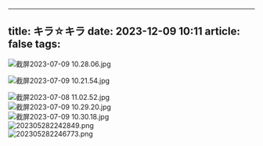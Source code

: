 
---
title: キラ☆キラ
date: 2023-12-09 10:11
article: false
tags: 
---
![截屏2023-07-09 10.28.06.jpg](http://oss.naglfar28.com/naglfar28/202312091012739.jpeg)  

![截屏2023-07-09 10.21.54.jpg](http://oss.naglfar28.com/naglfar28/202312091020673.jpeg)

![截屏2023-07-08 11.02.52.jpg](http://oss.naglfar28.com/naglfar28/202312091020525.jpg)  
![截屏2023-07-09 10.29.20.jpg](http://oss.naglfar28.com/naglfar28/202312091012165.jpg)  
![截屏2023-07-09 10.30.18.jpg](http://oss.naglfar28.com/naglfar28/202312091012135.jpg)  
![202305282242849.png](http://oss.naglfar28.com/naglfar28/202312091014679.png)  
![202305282246773.png](http://oss.naglfar28.com/naglfar28/202312091014134.png)
